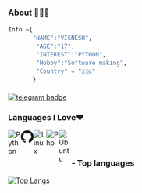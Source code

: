 ### About 🙋🏻‍♂️
```python
Info ={
       "NAME":"VIGNESH",
        "AGE":"17",
        "INTEREST":"PYTHON",
        "Hobby":"Software making",
        "Country" = "🇮🇳"
       }
```
#### 
[![telegram badge](https://img.shields.io/badge/@Hacker_vicky-black?style=for-the-badge&logo=telegram)](https://t.me/Hacker_vicky)
### Languages I Love❤️
[<img align="left" alt="Python" width="26px" src="https://upload.wikimedia.org/wikipedia/commons/thumb/c/c3/Python-logo-notext.svg/600px-Python-logo-notext.svg.png" />](https://python.org/)
[<img align="left" alt="GitHub" width="26px" src="https://raw.githubusercontent.com/github/explore/78df643247d429f6cc873026c0622819ad797942/topics/github/github.png" />](https://git-scm.com/)
[<img align="left" alt="Linux" width="26px" src="https://www.freepnglogos.com/uploads/linux-png/difference-between-linux-and-window-operating-system-3.png" />](https://www.linux.org/)
[<img align="left" alt="Php" width="26px" src="https://png.pngtree.com/png-clipart/20190630/original/pngtree-php-file-document-icon-png-image_4177516.jpg" />](https://www.php.net/)
[<img align="left" alt="Ubuntu" width="26px" src="https://assets.ubuntu.com/v1/29985a98-ubuntu-logo32.png" />](https://www.ubuntu.com)


<br />
<br />

### - Top languages

[![Top Langs](https://github-readme-stats.vercel.app/api/top-langs/?username=vignesh2311)](https://github.com/vignesh2311/github-readme-stats)

